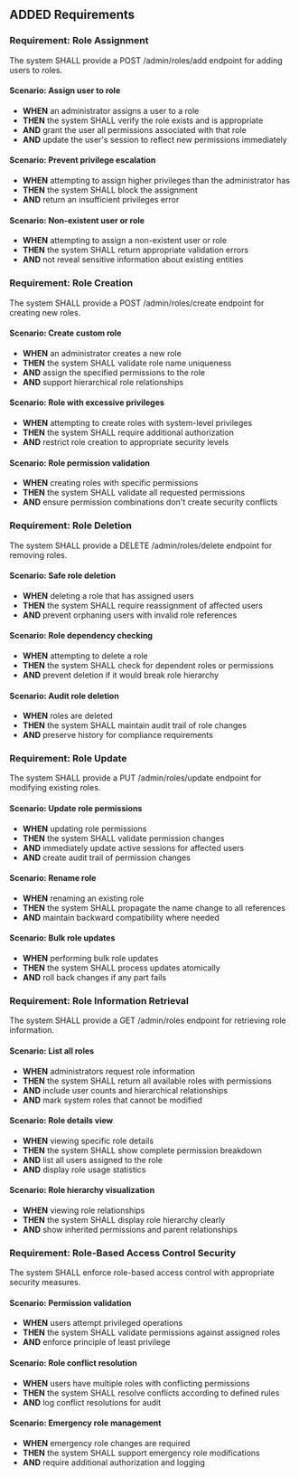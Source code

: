 ## ADDED Requirements

### Requirement: Role Assignment
The system SHALL provide a POST /admin/roles/add endpoint for adding users to roles.

#### Scenario: Assign user to role
- **WHEN** an administrator assigns a user to a role
- **THEN** the system SHALL verify the role exists and is appropriate
- **AND** grant the user all permissions associated with that role
- **AND** update the user's session to reflect new permissions immediately

#### Scenario: Prevent privilege escalation
- **WHEN** attempting to assign higher privileges than the administrator has
- **THEN** the system SHALL block the assignment
- **AND** return an insufficient privileges error

#### Scenario: Non-existent user or role
- **WHEN** attempting to assign a non-existent user or role
- **THEN** the system SHALL return appropriate validation errors
- **AND** not reveal sensitive information about existing entities

### Requirement: Role Creation
The system SHALL provide a POST /admin/roles/create endpoint for creating new roles.

#### Scenario: Create custom role
- **WHEN** an administrator creates a new role
- **THEN** the system SHALL validate role name uniqueness
- **AND** assign the specified permissions to the role
- **AND** support hierarchical role relationships

#### Scenario: Role with excessive privileges
- **WHEN** attempting to create roles with system-level privileges
- **THEN** the system SHALL require additional authorization
- **AND** restrict role creation to appropriate security levels

#### Scenario: Role permission validation
- **WHEN** creating roles with specific permissions
- **THEN** the system SHALL validate all requested permissions
- **AND** ensure permission combinations don't create security conflicts

### Requirement: Role Deletion
The system SHALL provide a DELETE /admin/roles/delete endpoint for removing roles.

#### Scenario: Safe role deletion
- **WHEN** deleting a role that has assigned users
- **THEN** the system SHALL require reassignment of affected users
- **AND** prevent orphaning users with invalid role references

#### Scenario: Role dependency checking
- **WHEN** attempting to delete a role
- **THEN** the system SHALL check for dependent roles or permissions
- **AND** prevent deletion if it would break role hierarchy

#### Scenario: Audit role deletion
- **WHEN** roles are deleted
- **THEN** the system SHALL maintain audit trail of role changes
- **AND** preserve history for compliance requirements

### Requirement: Role Update
The system SHALL provide a PUT /admin/roles/update endpoint for modifying existing roles.

#### Scenario: Update role permissions
- **WHEN** updating role permissions
- **THEN** the system SHALL validate permission changes
- **AND** immediately update active sessions for affected users
- **AND** create audit trail of permission changes

#### Scenario: Rename role
- **WHEN** renaming an existing role
- **THEN** the system SHALL propagate the name change to all references
- **AND** maintain backward compatibility where needed

#### Scenario: Bulk role updates
- **WHEN** performing bulk role updates
- **THEN** the system SHALL process updates atomically
- **AND** roll back changes if any part fails

### Requirement: Role Information Retrieval
The system SHALL provide a GET /admin/roles endpoint for retrieving role information.

#### Scenario: List all roles
- **WHEN** administrators request role information
- **THEN** the system SHALL return all available roles with permissions
- **AND** include user counts and hierarchical relationships
- **AND** mark system roles that cannot be modified

#### Scenario: Role details view
- **WHEN** viewing specific role details
- **THEN** the system SHALL show complete permission breakdown
- **AND** list all users assigned to the role
- **AND** display role usage statistics

#### Scenario: Role hierarchy visualization
- **WHEN** viewing role relationships
- **THEN** the system SHALL display role hierarchy clearly
- **AND** show inherited permissions and parent relationships

### Requirement: Role-Based Access Control Security
The system SHALL enforce role-based access control with appropriate security measures.

#### Scenario: Permission validation
- **WHEN** users attempt privileged operations
- **THEN** the system SHALL validate permissions against assigned roles
- **AND** enforce principle of least privilege

#### Scenario: Role conflict resolution
- **WHEN** users have multiple roles with conflicting permissions
- **THEN** the system SHALL resolve conflicts according to defined rules
- **AND** log conflict resolutions for audit

#### Scenario: Emergency role management
- **WHEN** emergency role changes are required
- **THEN** the system SHALL support emergency role modifications
- **AND** require additional authorization and logging